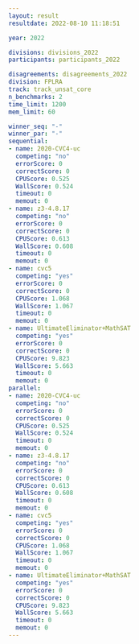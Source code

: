 ```yaml
---
layout: result
resultdate: 2022-08-10 11:18:51

year: 2022

divisions: divisions_2022
participants: participants_2022

disagreements: disagreements_2022
division: FPLRA
track: track_unsat_core
n_benchmarks: 2
time_limit: 1200
mem_limit: 60

winner_seq: "-"
winner_par: "-"
sequential:
- name: 2020-CVC4-uc
  competing: "no"
  errorScore: 0
  correctScore: 0
  CPUScore: 0.525
  WallScore: 0.524
  timeout: 0
  memout: 0
- name: z3-4.8.17
  competing: "no"
  errorScore: 0
  correctScore: 0
  CPUScore: 0.613
  WallScore: 0.608
  timeout: 0
  memout: 0
- name: cvc5
  competing: "yes"
  errorScore: 0
  correctScore: 0
  CPUScore: 1.068
  WallScore: 1.067
  timeout: 0
  memout: 0
- name: UltimateEliminator+MathSAT
  competing: "yes"
  errorScore: 0
  correctScore: 0
  CPUScore: 9.823
  WallScore: 5.663
  timeout: 0
  memout: 0
parallel:
- name: 2020-CVC4-uc
  competing: "no"
  errorScore: 0
  correctScore: 0
  CPUScore: 0.525
  WallScore: 0.524
  timeout: 0
  memout: 0
- name: z3-4.8.17
  competing: "no"
  errorScore: 0
  correctScore: 0
  CPUScore: 0.613
  WallScore: 0.608
  timeout: 0
  memout: 0
- name: cvc5
  competing: "yes"
  errorScore: 0
  correctScore: 0
  CPUScore: 1.068
  WallScore: 1.067
  timeout: 0
  memout: 0
- name: UltimateEliminator+MathSAT
  competing: "yes"
  errorScore: 0
  correctScore: 0
  CPUScore: 9.823
  WallScore: 5.663
  timeout: 0
  memout: 0
---
```

